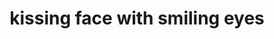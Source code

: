 ---
layout: smileys&people
title: kissing face with smiling eyes
emoji: kissing_face_with_smiling_eyes
permalink: 😙.html
---